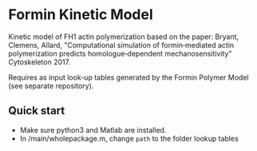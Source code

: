 # Formin Kinetic Model

Kinetic model of FH1 actin polymerization based on the paper: Bryant, Clemens, Allard, "Computational simulation of formin‐mediated actin polymerization predicts homologue‐dependent mechanosensitivity"
Cytoskeleton 2017.

Requires as input look-up tables generated by the Formin Polymer Model (see separate repository).


## Quick start

* Make sure python3 and Matlab are installed.
* In /main/wholepackage.m, change `path` to the folder lookup tables





